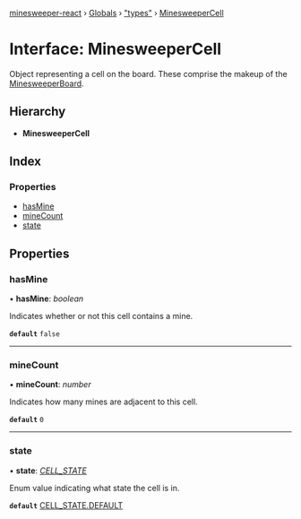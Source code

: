 [minesweeper-react](../README.md) › [Globals](../globals.md) › ["types"](../modules/_types_.md) › [MinesweeperCell](_types_.minesweepercell.md)

# Interface: MinesweeperCell

Object representing a cell on the board. These comprise the makeup of the
 [MinesweeperBoard](../modules/_types_.md#minesweeperboard).

## Hierarchy

* **MinesweeperCell**

## Index

### Properties

* [hasMine](_types_.minesweepercell.md#hasmine)
* [mineCount](_types_.minesweepercell.md#minecount)
* [state](_types_.minesweepercell.md#state)

## Properties

###  hasMine

• **hasMine**: *boolean*

Indicates whether or not this cell contains a mine.

**`default`** `false`

___

###  mineCount

• **mineCount**: *number*

Indicates how many mines are adjacent to this cell.

**`default`** `0`

___

###  state

• **state**: *[CELL_STATE](../enums/_lib_constants_.cell_state.md)*

Enum value indicating what state the cell is in.

**`default`** [CELL_STATE.DEFAULT](../enums/_lib_constants_.cell_state.md#default)
